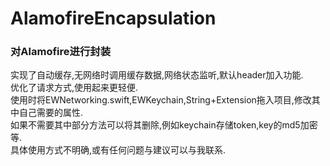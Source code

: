 # AlamofireEncapsulation
<h3>对Alamofire进行封装</h3>
实现了自动缓存,无网络时调用缓存数据,网络状态监听,默认header加入功能.
</br>
优化了请求方式,使用起来更轻便.
</br>
使用时将EWNetworking.swift,EWKeychain,String+Extension拖入项目,修改其中自己需要的属性.
</br>
如果不需要其中部分方法可以将其删除,例如keychain存储token,key的md5加密等.
</br>
具体使用方式不明确,或有任何问题与建议可以与我联系.
